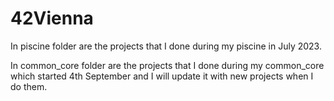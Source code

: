 # 42Vienna
In piscine folder are the projects that I done during my piscine in July 2023.

In common_core folder are the projects that I done during my common_core which started 4th September and I will update it with new projects when I do them.
